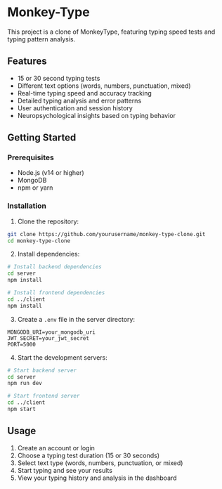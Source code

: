 # Monkey-Type

This project is a clone of MonkeyType, featuring typing speed tests and typing pattern analysis.

## Features

- 15 or 30 second typing tests
- Different text options (words, numbers, punctuation, mixed)
- Real-time typing speed and accuracy tracking
- Detailed typing analysis and error patterns
- User authentication and session history
- Neuropsychological insights based on typing behavior

## Getting Started

### Prerequisites

- Node.js (v14 or higher)
- MongoDB
- npm or yarn

### Installation

1. Clone the repository:
```bash
git clone https://github.com/yourusername/monkey-type-clone.git
cd monkey-type-clone
```

2. Install dependencies:
```bash
# Install backend dependencies
cd server
npm install

# Install frontend dependencies
cd ../client
npm install
```

3. Create a `.env` file in the server directory:
```env
MONGODB_URI=your_mongodb_uri
JWT_SECRET=your_jwt_secret
PORT=5000
```

4. Start the development servers:
```bash
# Start backend server
cd server
npm run dev

# Start frontend server
cd ../client
npm start
```

## Usage

1. Create an account or login
2. Choose a typing test duration (15 or 30 seconds)
3. Select text type (words, numbers, punctuation, or mixed)
4. Start typing and see your results
5. View your typing history and analysis in the dashboard